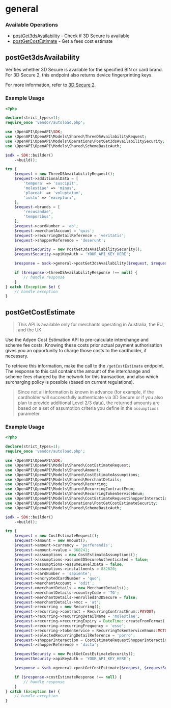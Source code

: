 # general

### Available Operations

* [postGet3dsAvailability](#postget3dsavailability) - Check if 3D Secure is available
* [postGetCostEstimate](#postgetcostestimate) - Get a fees cost estimate

## postGet3dsAvailability

Verifies whether 3D Secure is available for the specified BIN or card brand. For 3D Secure 2, this endpoint also returns device fingerprinting keys.

For more information, refer to [3D Secure 2](https://docs.adyen.com/online-payments/3d-secure/native-3ds2).

### Example Usage

```php
<?php

declare(strict_types=1);
require_once 'vendor/autoload.php';

use \OpenAPI\OpenAPI\SDK;
use \OpenAPI\OpenAPI\Models\Shared\ThreeDSAvailabilityRequest;
use \OpenAPI\OpenAPI\Models\Operations\PostGet3dsAvailabilitySecurity;
use \OpenAPI\OpenAPI\Models\Shared\SchemeBasicAuth;

$sdk = SDK::builder()
    ->build();

try {
    $request = new ThreeDSAvailabilityRequest();
    $request->additionalData = [
        'tempora' => 'suscipit',
        'molestiae' => 'minus',
        'placeat' => 'voluptatum',
        'iusto' => 'excepturi',
    ];
    $request->brands = [
        'recusandae',
        'temporibus',
    ];
    $request->cardNumber = 'ab';
    $request->merchantAccount = 'quis';
    $request->recurringDetailReference = 'veritatis';
    $request->shopperReference = 'deserunt';

    $requestSecurity = new PostGet3dsAvailabilitySecurity();
    $requestSecurity->apiKeyAuth = 'YOUR_API_KEY_HERE';

    $response = $sdk->general->postGet3dsAvailability($request, $requestSecurity);

    if ($response->threeDSAvailabilityResponse !== null) {
        // handle response
    }
} catch (Exception $e) {
    // handle exception
}
```

## postGetCostEstimate

>This API is available only for merchants operating in Australia, the EU, and the UK.

Use the Adyen Cost Estimation API to pre-calculate interchange and scheme fee costs. Knowing these costs prior actual payment authorisation gives you an opportunity to charge those costs to the cardholder, if necessary.

To retrieve this information, make the call to the `/getCostEstimate` endpoint. The response to this call contains the amount of the interchange and scheme fees charged by the network for this transaction, and also which surcharging policy is possible (based on current regulations).

> Since not all information is known in advance (for example, if the cardholder will successfully authenticate via 3D Secure or if you also plan to provide additional Level 2/3 data), the returned amounts are based on a set of assumption criteria you define in the `assumptions` parameter.

### Example Usage

```php
<?php

declare(strict_types=1);
require_once 'vendor/autoload.php';

use \OpenAPI\OpenAPI\SDK;
use \OpenAPI\OpenAPI\Models\Shared\CostEstimateRequest;
use \OpenAPI\OpenAPI\Models\Shared\Amount;
use \OpenAPI\OpenAPI\Models\Shared\CostEstimateAssumptions;
use \OpenAPI\OpenAPI\Models\Shared\MerchantDetails;
use \OpenAPI\OpenAPI\Models\Shared\Recurring;
use \OpenAPI\OpenAPI\Models\Shared\RecurringContractEnum;
use \OpenAPI\OpenAPI\Models\Shared\RecurringTokenServiceEnum;
use \OpenAPI\OpenAPI\Models\Shared\CostEstimateRequestShopperInteractionEnum;
use \OpenAPI\OpenAPI\Models\Operations\PostGetCostEstimateSecurity;
use \OpenAPI\OpenAPI\Models\Shared\SchemeBasicAuth;

$sdk = SDK::builder()
    ->build();

try {
    $request = new CostEstimateRequest();
    $request->amount = new Amount();
    $request->amount->currency = 'perferendis';
    $request->amount->value = 368241;
    $request->assumptions = new CostEstimateAssumptions();
    $request->assumptions->assume3DSecureAuthenticated = false;
    $request->assumptions->assumeLevel3Data = false;
    $request->assumptions->installments = 832620;
    $request->cardNumber = 'sapiente';
    $request->encryptedCardNumber = 'quo';
    $request->merchantAccount = 'odit';
    $request->merchantDetails = new MerchantDetails();
    $request->merchantDetails->countryCode = 'TG';
    $request->merchantDetails->enrolledIn3DSecure = false;
    $request->merchantDetails->mcc = 'at';
    $request->recurring = new Recurring();
    $request->recurring->contract = RecurringContractEnum::PAYOUT;
    $request->recurring->recurringDetailName = 'molestiae';
    $request->recurring->recurringExpiry = DateTime::createFromFormat('Y-m-d\TH:i:sP', '2020-08-07T00:03:55.328Z');
    $request->recurring->recurringFrequency = 'esse';
    $request->recurring->tokenService = RecurringTokenServiceEnum::MCTOKENSERVICE;
    $request->selectedRecurringDetailReference = 'porro';
    $request->shopperInteraction = CostEstimateRequestShopperInteractionEnum::MOTO;
    $request->shopperReference = 'dicta';

    $requestSecurity = new PostGetCostEstimateSecurity();
    $requestSecurity->apiKeyAuth = 'YOUR_API_KEY_HERE';

    $response = $sdk->general->postGetCostEstimate($request, $requestSecurity);

    if ($response->costEstimateResponse !== null) {
        // handle response
    }
} catch (Exception $e) {
    // handle exception
}
```
